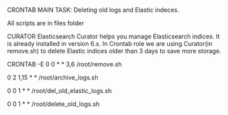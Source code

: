 CRONTAB
MAIN TASK: Deleting old logs and Elastic indeces.

All scripts are in files folder

CURATOR
Elasticsearch Curator helps you manage Elasticsearch indices. It is already installed in version 6.x. In Crontab role we are using Curator(in remove.sh) to delete Elastic indices older than 3 days to save more storage.

CRONTAB -E
0 0 * * 3,6 /root/remove.sh

0 2 1,15 * * /root/archive_logs.sh

0 0 1 * * /root/del_old_elastic_logs.sh

0 0 1 * * /root/delete_old_logs.sh